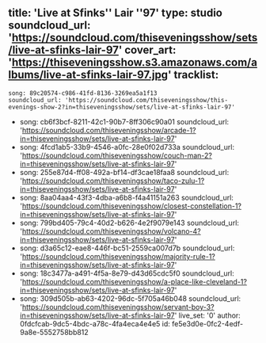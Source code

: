 title: 'Live at Sfinks'' Lair ''97'
type: studio
soundcloud_url: 'https://soundcloud.com/thiseveningsshow/sets/live-at-sfinks-lair-97'
cover_art: 'https://thiseveningsshow.s3.amazonaws.com/albums/live-at-sfinks-lair-97.jpg'
tracklist:
  -
    song: 89c20574-c986-41fd-8136-3269ea5a1f13
    soundcloud_url: 'https://soundcloud.com/thiseveningsshow/this-evenings-show-2?in=thiseveningsshow/sets/live-at-sfinks-lair-97'
  -
    song: cb6f3bcf-8211-42c1-90b7-8ff306c90a01
    soundcloud_url: 'https://soundcloud.com/thiseveningsshow/arcade-1?in=thiseveningsshow/sets/live-at-sfinks-lair-97'
  -
    song: 4fcd1ab5-33b9-4546-a0fc-28e0f02d733a
    soundcloud_url: 'https://soundcloud.com/thiseveningsshow/couch-man-2?in=thiseveningsshow/sets/live-at-sfinks-lair-97'
  -
    song: 255e87d4-ff08-492a-bf14-df3cae18faa8
    soundcloud_url: 'https://soundcloud.com/thiseveningsshow/taco-zulu-1?in=thiseveningsshow/sets/live-at-sfinks-lair-97'
  -
    song: 8aa04aa4-43f3-4dba-a6b8-f4a41151a263
    soundcloud_url: 'https://soundcloud.com/thiseveningsshow/closest-constellation-1?in=thiseveningsshow/sets/live-at-sfinks-lair-97'
  -
    song: 799bd405-79c4-40d2-b626-4e2f9079e143
    soundcloud_url: 'https://soundcloud.com/thiseveningsshow/volcano-4?in=thiseveningsshow/sets/live-at-sfinks-lair-97'
  -
    song: d3a65c12-eae8-446f-bc51-2559ca007d7b
    soundcloud_url: 'https://soundcloud.com/thiseveningsshow/majority-rule-1?in=thiseveningsshow/sets/live-at-sfinks-lair-97'
  -
    song: 18c3477a-a491-4f5a-8e79-d43d65cdc5f0
    soundcloud_url: 'https://soundcloud.com/thiseveningsshow/a-place-like-cleveland-1?in=thiseveningsshow/sets/live-at-sfinks-lair-97'
  -
    song: 309d505b-ab63-4202-96dc-5f705a46b048
    soundcloud_url: 'https://soundcloud.com/thiseveningsshow/servant-boy-3?in=thiseveningsshow/sets/live-at-sfinks-lair-97'
live_set: '0'
author: 0fdcfcab-9dc5-4bdc-a78c-4fa4eca4e4e5
id: fe5e3d0e-0fc2-4edf-9a8e-5552758bb812
